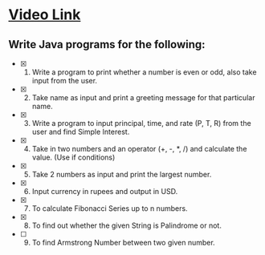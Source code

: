 # [Video Link](https://youtu.be/TAtrPoaJ7gc)

## Write Java programs for the following:

- [x] 1. Write a program to print whether a number is even or odd, also take
input from the user.
- [x] 2. Take name as input and print a greeting message for that particular name.
- [x] 3. Write a program to input principal, time, and rate (P, T, R) from the user and
find Simple Interest.
- [x] 4. Take in two numbers and an operator (+, -, *, /) and calculate the value.
(Use if conditions)
- [x] 5. Take 2 numbers as input and print the largest number.
- [x] 6. Input currency in rupees and output in USD.
- [x] 7. To calculate Fibonacci Series up to n numbers.
- [x] 8. To find out whether the given String is Palindrome or not.
- [ ] 9. To find Armstrong Number between two given number.

